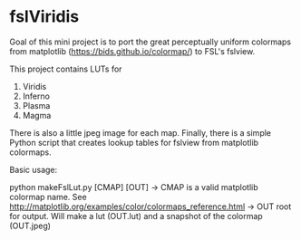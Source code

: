 # fslViridis

Goal of this mini project is to port the great perceptually uniform colormaps from matplotlib (https://bids.github.io/colormap/) to FSL's fslview.

This project contains LUTs for
1. Viridis
2. Inferno
3. Plasma
4. Magma

There is also a little jpeg image for each map. Finally, there is a simple Python script that creates lookup tables for fslview from matplotlib colormaps.

Basic usage:

python makeFslLut.py [CMAP] [OUT]
	-> CMAP is a valid matplotlib colormap name. See http://matplotlib.org/examples/color/colormaps_reference.html
	-> OUT root for output. Will make a lut (OUT.lut) and a snapshot of the colormap (OUT.jpeg)
